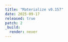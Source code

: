 ```yaml
---
title: "Materialize v0.157"
date: 2025-09-17
released: true
patch: 2
_build:
  render: never
---
```

